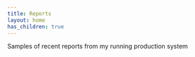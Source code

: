 ```yaml
---
title: Reports
layout: home
has_children: true
---
```


Samples of recent reports from my running production system
